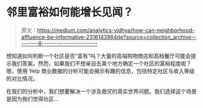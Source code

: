 # 邻里富裕如何能增长见闻？

> 原文：<https://medium.com/analytics-vidhya/how-can-neighborhood-affluence-be-informative-2316143984de?source=collection_archive---------8----------------------->

想知道如何判断一个社区是否“富有”吗？大量的高端购物商店和高档餐厅可能会提示我们答案。然而，如果我们不想亲自去某个地方确定一个社区的富裕程度呢？嗯，使用 Yelp 商业数据的分析可能会揭示有趣的信息，包括特定社区与收入等级的对比情况。

在我们的分析中，我们想要解决一个涉及救灾的真实世界问题。我们选择这个场景是因为我们觉得社区…